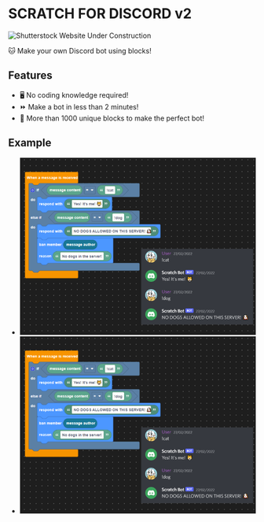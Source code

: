 # SCRATCH FOR DISCORD v2

![Shutterstock Website Under Construction](https://www.shutterstock.com/image-vector/website-under-construction-page-flat-isometric-1081029980)

🐱 Make your own Discord bot using blocks!

## Features

- 🖥️ No coding knowledge required!
- ⏩ Make a bot in less than 2 minutes!
- 🧱 More than 1000 unique blocks to make the perfect bot!

## Example

- ![example](../src/assets/example.png)
- ![website-preview1](../src/assets/example.png)
